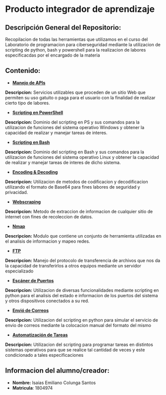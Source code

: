# Producto integrador de aprendizaje

## Descripción General del Repositorio:
Recopilacion de todas las herramientas que utilizamos en el curso del Laboratorio de programacion para ciberseguridad mediante la utilizacion de scripting de python, bash y powershell para la realizacion de labores especificacdas por el encargado de la materia

## Contenido:

* [**Manejo de APIs**](https://github.com/Isaias919/PIA-LAB/blob/main/Manejo%20de%20APIs/README.md)

**Descripcion:** Servicios utilizables que proceden de un sitio Web que permiten su uso gatuito o paga para el usuario con la finalidad de realizar cierto tipo de labores.

* [**Scripting en PowerShell**](https://github.com/Isaias919/PIA-LAB/blob/main/Scripting%20en%20powershell/README.md)

**Descripcion:** Dominio del scripting en PS y sus comandos para la utilizacion de funciones del sistema operativo Windows y obtener la capacidad de realizar y manejar tareas de interes.

* [**Scripting en Bash**](https://github.com/Isaias919/PIA-LAB/blob/main/Scripting%20en%20bash/README.md)

**Descripcion:** Dominio del scripting en Bash y sus comandos para la utilizacion de funciones del sistema operativo Linux y obtener la capacidad de realizar y manejar tareas de interes de dicho sistema.

* [**Encoding & Decoding**](https://github.com/Isaias919/PIA-LAB/blob/main/Encoding%20y%20decoding/README.md)

**Descripcion:** Utilizacion de metodos de codificacion y decodificacion utilizando el formato de Base64 para fines labores de seguridad y privacidad.

* [**Webscraping**](https://github.com/Isaias919/PIA-LAB/blob/main/Webscraping/README.md)

**Descripcion:** Metodo de extraccion de informacion de cualquier sitio de internet con fines de recoleccion de datos.

* [**Nmap**](https://github.com/Isaias919/PIA-LAB/blob/main/Nmap/README.md)

**Descripcion:** Modulo que contiene un conjunto de herramienta utilizadas en el analisis de informacion y mapeo redes.

* [**FTP**](https://github.com/Isaias919/PIA-LAB/blob/main/FTP/README.md)

**Descripcion:** Manejo del protocolo de transferencia de archivos que nos da la capacidad de transferirlos a otros equipos mediante un servidor especializado

* [**Escáner de Puertos**](https://github.com/Isaias919/PIA-LAB/blob/main/Esc%C3%A1ner%20de%20Puertos/README.md)

**Descripcion:** Utilizacion de diversas funcionalidades mediante scripting en python para el analisis del estado e informacion de los puertos del sistema y otros dispositivos conectados a su red. 

* [**Envió de Correos**](https://github.com/Isaias919/PIA-LAB/blob/main/Envio%20de%20correos/README.md)

**Descripcion:** Utilizacion del scripting en python para simular el servicio de envio de correos mediante la colocacion manual del formato del mismo

* [**Automatización de Tareas**](https://github.com/Isaias919/PIA-LAB/blob/main/Automatizaci%C3%B3n%20de%20Tareas/README.md)

**Descripcion:** Utilizacion del scripting para programar tareas en distintos sistemas operativos para que se realice tal cantidad de veces y este condicionado a tales especificaciones

## Informacion del alumno/creador:
* **Nombre:** Isaias Emiliano Colunga Santos
* **Matricula**: 1804974
